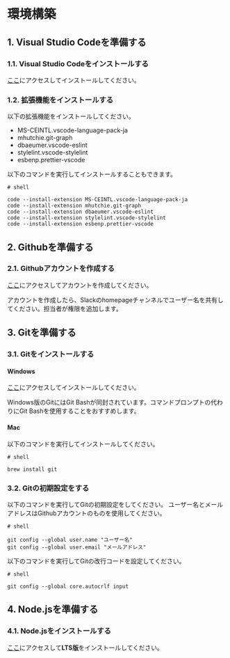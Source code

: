 # 環境構築

## 1. Visual Studio Codeを準備する

### 1.1. Visual Studio Codeをインストールする

[ここ](https://code.visualstudio.com/download)にアクセスしてインストールしてください。

### 1.2. 拡張機能をインストールする

以下の拡張機能をインストールしてください。
- MS-CEINTL.vscode-language-pack-ja
- mhutchie.git-graph
- dbaeumer.vscode-eslint
- stylelint.vscode-stylelint
- esbenp.prettier-vscode

以下のコマンドを実行してインストールすることもできます。

```shell
# shell

code --install-extension MS-CEINTL.vscode-language-pack-ja
code --install-extension mhutchie.git-graph
code --install-extension dbaeumer.vscode-eslint
code --install-extension stylelint.vscode-stylelint
code --install-extension esbenp.prettier-vscode
```

## 2. Githubを準備する

### 2.1. Githubアカウントを作成する

[ここ](https://github.com/signup)にアクセスしてアカウントを作成してください。

アカウントを作成したら、Slackのhomepageチャンネルでユーザー名を共有してください。担当者が権限を追加します。

## 3. Gitを準備する

### 3.1. Gitをインストールする

#### Windows

[ここ](https://git-scm.com/download/win)にアクセスしてインストールしてください。

Windows版のGitにはGit Bashが同封されています。コマンドプロンプトの代わりにGit Bashを使用することをおすすめします。

#### Mac

以下のコマンドを実行してインストールしてください。

```shell
# shell

brew install git
```

### 3.2. Gitの初期設定をする

以下のコマンドを実行してGitの初期設定をしてください。 ユーザー名とメールアドレスはGithubアカウントのものを使用してください。

```shell
# shell

git config --global user.name "ユーザー名"
git config --global user.email "メールアドレス"
```

以下のコマンドを実行してGitの改行コードを設定してください。

```shell
# shell

git config --global core.autocrlf input
```

## 4. Node.jsを準備する

### 4.1. Node.jsをインストールする

[ここ](https://nodejs.org/ja/download/)にアクセスして**LTS版**をインストールしてください。
